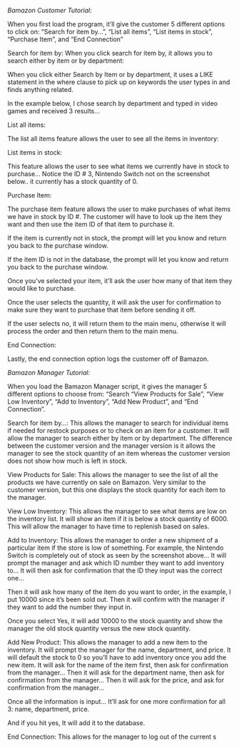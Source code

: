 *Bamazon Customer Tutorial:*


When you first load the program, it’ll give the customer 5 different options to click on: “Search for item by…”, “List all items”, “List items in stock”, “Purchase Item”, and “End Connection”



Search for item by:
When you click search for item by, it allows you to search either by item or by department:

 
When you click either Search by Item or by department, it uses a LIKE statement in the where clause to pick up on keywords the user types in and finds anything related.

In the example below, I chose search by department and typed in video games and received 3 results…

 


List all items:

The list all items feature allows the user to see all the items in inventory: 

 



List items in stock: 

This feature allows the user to see what items we currently have in stock to purchase…
Notice the ID # 3, Nintendo Switch not on the screenshot below.. it currently has a stock quantity of 0.

 

Purchase Item:

The purchase item feature allows the user to make purchases of what items we have in stock by ID #. The customer will have to look up the item they want and then use the item ID of that item to purchase it.

If the item is currently not in stock, the prompt will let you know and return you back to the purchase window.

If the item ID is not in the database, the prompt will let you know and return you back to the purchase window.

Once you’ve selected your item, it’ll ask the user how many of that item they would like to purchase.

Once the user selects the quantity, it will ask the user for confirmation to make sure they want to purchase that item before sending it off.

If the user selects no, it will return them to the main menu, otherwise it will process the order and then return them to the main menu.

 

End Connection:

Lastly, the end connection option logs the customer off of Bamazon.


































*Bamazon Manager Tutorial:*

When you load the Bamazon Manager script, it gives the manager 5 different options to choose from: “Search “View Products for Sale”, “View Low Inventory”, “Add to Inventory”, “Add New Product”, and “End Connection”.

 

Search for item by…: 
This allows the manager to search for individual items if needed for restock purposes or to check on an item for a customer. It will allow the manager to search either by item or by department. The difference between the customer version and the manager version is it allows the manager to see the stock quantity of an item whereas the customer version does not show how much is left in stock.
 

View Products for Sale:
This allows the manager to see the list of all the products we have currently on sale on Bamazon. Very similar to the customer version, but this one displays the stock quantity for each item to the manager.

 

View Low Inventory:
This allows the manager to see what items are low on the inventory list. It will show an item if it is below a stock quantity of 6000. This will allow the manager to have time to replenish based on sales.
 

Add to Inventory: This allows the manager to order a new shipment of a particular item if the store is low of something. For example, the Nintendo Switch is completely out of stock as seen by the screenshot above…
It will prompt the manager and ask which ID number they want to add inventory to…
It will then ask for confirmation that the ID they input was the correct one…

Then it will ask how many of the item do you want to order, in the example, I put 10000 since it’s been sold out.
Then it will confirm with the manager if they want to add the number they input in.

Once you select Yes, it will add 10000 to the stock quantity and show the manager the old stock quantity versus the new stock quantity.

 

Add New Product: This allows the manager to add a new item to the inventory. It will prompt the manager for the name, department, and price. It will default the stock to 0 so you’ll have to add inventory once you add the new item.
It will ask for the name of the item first, then ask for confirmation from the manager…
Then it will ask for the department name, then ask for confirmation from the manager…
Then it will ask for the price, and ask for confirmation from the manager…

Once all the information is input… It’ll ask for one more confirmation for all 3: name, department, price.

And if you hit yes, It will add it to the database.

 

End Connection: This allows for the manager to log out of the current s

